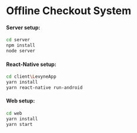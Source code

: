 # Offline Checkout System

#### Server setup:
```bash
cd server
npm install
node server
```

#### React-Native setup:
```bash
cd client\LevyneApp
yarn install
yarn react-native run-android
```
#### Web setup:
```bash
cd web
yarn install
yarn start
```
